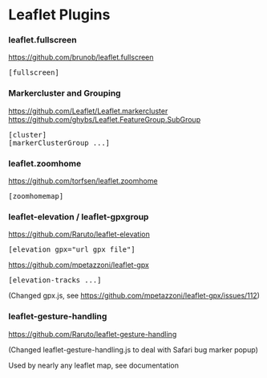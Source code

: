 # Leaflet Plugins

<h3>leaflet.fullscreen</h3>

https://github.com/brunob/leaflet.fullscreen

<pre>[fullscreen]</pre>

<h3>Markercluster and Grouping</h3>

https://github.com/Leaflet/Leaflet.markercluster   
https://github.com/ghybs/Leaflet.FeatureGroup.SubGroup

<pre>[cluster]
[markerClusterGroup ...]</pre>

<h3>leaflet.zoomhome</h3>

https://github.com/torfsen/leaflet.zoomhome

<pre>[zoomhomemap]</pre>

<h3>leaflet-elevation / leaflet-gpxgroup</h3>

https://github.com/Raruto/leaflet-elevation

<pre>[elevation gpx="url_gpx_file"]</pre>

https://github.com/mpetazzoni/leaflet-gpx

<pre>[elevation-tracks ...]</pre>

(Changed gpx.js, see https://github.com/mpetazzoni/leaflet-gpx/issues/112)

<h3>leaflet-gesture-handling</h3>

https://github.com/Raruto/leaflet-gesture-handling

(Changed leaflet-gesture-handling.js to deal with Safari bug marker popup)

Used by nearly any leaflet map, see documentation

